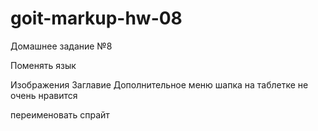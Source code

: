 # goit-markup-hw-08

Домашнее задание №8

Поменять язык

Изображения
Заглавие
Дополнительное меню
шапка на таблетке не очень нравится

переименовать спрайт
